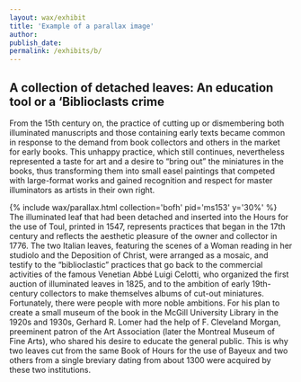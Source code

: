 ```yaml
---
layout: wax/exhibit
title: 'Example of a parallax image'
author:
publish_date:
permalink: /exhibits/b/
---
```

## A collection of detached leaves: An education tool or a ‘Biblioclasts crime
From the 15th century on, the practice of cutting up or dismembering both illuminated manuscripts and those containing early texts became common in response to the demand from book collectors and others in the market for early books. This unhappy practice, which still continues, nevertheless represented a taste for art and a desire to “bring out” the miniatures in the books, thus transforming them into small easel paintings that competed with large-format works and gained recognition and respect for master illuminators as artists in their own right.

{% include wax/parallax.html collection='bofh' pid='ms153' y='30%' %}
The illuminated leaf that had been detached and inserted into the Hours for the use of Toul, printed in 1547, represents practices that began in the 17th century and reflects the aesthetic pleasure of the owner and collector in 1776. The two Italian leaves, featuring the scenes of a Woman reading in her studiolo and the Deposition of Christ, were arranged as a mosaic, and testify to the “biblioclastic” practices that go back to the commercial activities of the famous Venetian Abbé Luigi Celotti, who organized the first auction of illuminated leaves in 1825, and to the ambition of early 19th-century collectors to make themselves albums of cut-out miniatures.
Fortunately, there were people with more noble ambitions. For his plan to create a small museum of the book in the McGill University Library in the 1920s and 1930s, Gerhard R. Lomer had the help of F. Cleveland Morgan, preeminent patron of the Art Association (later the Montreal Museum of Fine Arts), who shared his desire to educate the general public. This is why two leaves cut from the same Book of Hours for the use of Bayeux and two others from a single breviary dating from about 1300 were acquired by these two institutions.
